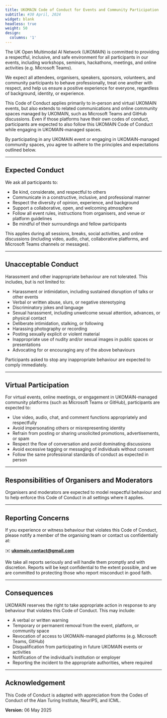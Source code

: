 ```yaml
---
title: UKOMAIN Code of Conduct for Events and Community Participation
subtitle: #30 April, 2024
widget: blank
headless: true
weight: 50
design:
  columns: '1'
---
```



The UK Open Multimodal AI Network (UKOMAIN) is committed to providing a respectful, inclusive, and safe environment for all participants in our events, including workshops, seminars, hackathons, meetings, and online activities (e.g. Microsoft Teams). 

We expect all attendees, organisers, speakers, sponsors, volunteers, and community participants to behave professionally, treat one another with respect, and help us ensure a positive experience for everyone, regardless of background, identity, or experience.

This Code of Conduct applies primarily to in-person and virtual UKOMAIN events, but also extends to related communications and online community spaces managed by UKOMAIN, such as Microsoft Teams and GitHub discussions. Even if those platforms have their own codes of conduct, participants are expected to also follow this UKOMAIN Code of Conduct while engaging in UKOMAIN-managed spaces.

By participating in any UKOMAIN event or engaging in UKOMAIN-managed community spaces, you agree to adhere to the principles and expectations outlined below.

---

## Expected Conduct

We ask all participants to:

- Be kind, considerate, and respectful to others  
- Communicate in a constructive, inclusive, and professional manner  
- Respect the diversity of opinion, experience, and background  
- Support a collaborative, open, and welcoming atmosphere  
- Follow all event rules, instructions from organisers, and venue or platform guidelines  
- Be mindful of their surroundings and fellow participants  

This applies during all sessions, breaks, social activities, and online discussions (including video, audio, chat, collaborative platforms, and Microsoft Teams channels or messages).

---

## Unacceptable Conduct

Harassment and other inappropriate behaviour are not tolerated. This includes, but is not limited to:

- Harassment or intimidation, including sustained disruption of talks or other events  
- Verbal or written abuse, slurs, or negative stereotyping  
- Discriminatory jokes and language  
- Sexual harassment, including unwelcome sexual attention, advances, or physical contact  
- Deliberate intimidation, stalking, or following  
- Harassing photography or recording  
- Posting sexually explicit or violent material  
- Inappropriate use of nudity and/or sexual images in public spaces or presentations  
- Advocating for or encouraging any of the above behaviours  

Participants asked to stop any inappropriate behaviour are expected to comply immediately.

---

## Virtual Participation

For virtual events, online meetings, or engagement in UKOMAIN-managed community platforms (such as Microsoft Teams or GitHub), participants are expected to:

- Use video, audio, chat, and comment functions appropriately and respectfully  
- Avoid impersonating others or misrepresenting identity  
- Refrain from posting or sharing unsolicited promotions, advertisements, or spam  
- Respect the flow of conversation and avoid dominating discussions  
- Avoid excessive tagging or messaging of individuals without consent  
- Follow the same professional standards of conduct as expected in person  

---

## Responsibilities of Organisers and Moderators

Organisers and moderators are expected to model respectful behaviour and to help enforce this Code of Conduct in all settings where it applies.

---

## Reporting Concerns

If you experience or witness behaviour that violates this Code of Conduct, please notify a member of the organising team or contact us confidentially at:

✉️ **ukomain.contact@gmail.com**

We take all reports seriously and will handle them promptly and with discretion. Reports will be kept confidential to the extent possible, and we are committed to protecting those who report misconduct in good faith.

---

## Consequences

UKOMAIN reserves the right to take appropriate action in response to any behaviour that violates this Code of Conduct. This may include:

- A verbal or written warning  
- Temporary or permanent removal from the event, platform, or community space  
- Revocation of access to UKOMAIN-managed platforms (e.g. Microsoft Teams, GitHub)  
- Disqualification from participating in future UKOMAIN events or activities  
- Notification of the individual’s institution or employer  
- Reporting the incident to the appropriate authorities, where required  

---

## Acknowledgement

This Code of Conduct is adapted with appreciation from the Codes of Conduct of the Alan Turing Institute, NeurIPS, and ICML.

**Version:** 06 May 2025


